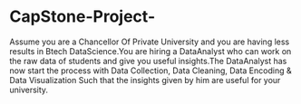 # CapStone-Project-

Assume you are a Chancellor Of Private University and you are
having less results in Btech DataScience.You are hiring a
DataAnalyst who can work on the raw data of students and give
you useful insights.The DataAnalyst has now start the process
with Data Collection, Data Cleaning, Data Encoding & Data
Visualization Such that the insights given by him are useful for
your university.
